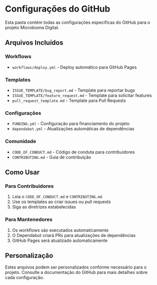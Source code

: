 # Configurações do GitHub

Esta pasta contém todas as configurações específicas do GitHub para o projeto Microbioma Digital.

## Arquivos Incluídos

### Workflows
- `workflows/deploy.yml` - Deploy automático para GitHub Pages

### Templates
- `ISSUE_TEMPLATE/bug_report.md` - Template para reportar bugs
- `ISSUE_TEMPLATE/feature_request.md` - Template para solicitar features
- `pull_request_template.md` - Template para Pull Requests

### Configurações
- `FUNDING.yml` - Configuração para financiamento do projeto
- `dependabot.yml` - Atualizações automáticas de dependências

### Comunidade
- `CODE_OF_CONDUCT.md` - Código de conduta para contribuidores
- `CONTRIBUTING.md` - Guia de contribuição

## Como Usar

### Para Contribuidores
1. Leia o `CODE_OF_CONDUCT.md` e `CONTRIBUTING.md`
2. Use os templates ao criar issues ou pull requests
3. Siga as diretrizes estabelecidas

### Para Mantenedores
1. Os workflows são executados automaticamente
2. O Dependabot criará PRs para atualizações de dependências
3. GitHub Pages será atualizado automaticamente

## Personalização

Estes arquivos podem ser personalizados conforme necessário para o projeto. Consulte a documentação do GitHub para mais detalhes sobre cada configuração.
